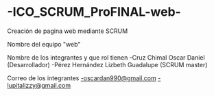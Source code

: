 # -ICO_SCRUM_ProFINAL-web-
Creación de pagina web mediante SCRUM

Nombre	del	equipo		"web"

Nombre	de	los	integrantes	y	que	rol	tienen 
-Cruz Chimal Oscar Daniel (Desarrollador)
-Pérez Hernández Lizbeth Guadalupe (SCRUM master)

Correo	de	los	integrantes
-oscardan990@gmail.com
-lupitalizzy@gmail.com
